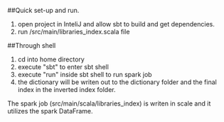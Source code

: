 ##Quick set-up and run.
1) open project in InteliJ and allow sbt to build and get dependencies.
2) run /src/main/libraries_index.scala file

##Through shell
1) cd into home directory
2) execute "sbt" to enter sbt shell
3) execute "run" inside sbt shell to run spark job
4) the dictionary will be writen out to the dictionary folder and the final index in the inverted index folder.

The spark job (src/main/scala/libraries_index) is writen in scale and it utilizes the spark DataFrame.
